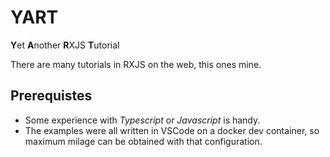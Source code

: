 # YART

**Y**et **A**nother **R**XJS **T**utorial

There are many tutorials in RXJS on the web, this ones mine.

## Prerequistes

- Some experience with _Typescript_ or _Javascript_ is handy.
- The examples were all written in VSCode on a docker dev container, so maximum milage can be obtained with that configuration.

